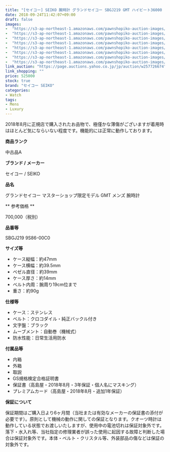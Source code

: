 ```yaml
---
title: "[セイコー] SEIKO 腕時計 グランドセイコー SBGJ219 GMT ハイビート36000 自動巻 メンズ 極美品"
date: 2018-09-24T11:42:07+09:00
draft: false
images:
-  "https://s3-ap-northeast-1.amazonaws.com/pawnshopiko-auction-images/12401-0367-002.jpg"
-  "https://s3-ap-northeast-1.amazonaws.com/pawnshopiko-auction-images/12401-0367-002_1.jpg"
-  "https://s3-ap-northeast-1.amazonaws.com/pawnshopiko-auction-images/12401-0367-002_2.jpg"
-  "https://s3-ap-northeast-1.amazonaws.com/pawnshopiko-auction-images/12401-0367-002_3.jpg"
-  "https://s3-ap-northeast-1.amazonaws.com/pawnshopiko-auction-images/12401-0367-002_4.jpg"
-  "https://s3-ap-northeast-1.amazonaws.com/pawnshopiko-auction-images/12401-0367-002_5.jpg"
-  "https://s3-ap-northeast-1.amazonaws.com/pawnshopiko-auction-images/12401-0367-002_6.jpg"
-  "https://s3-ap-northeast-1.amazonaws.com/pawnshopiko-auction-images/12401-0367-002_7.jpg"
link_auction: "https://page.auctions.yahoo.co.jp/jp/auction/w257726674"
link_shopping: ""
price: 525000
stock: true
brand: "セイコー SEIKO"
categories:
- Watch
tags:
- Mens
- Luxury
---
```

2018年8月に正規店で購入されたお品物で、極僅かな薄傷がございますが着用時はほとんど気にならいない程度です。機能的には正常に動作しております。

**商品ランク**

中古品A

**ブランド / メーカー**

セイコー / SEIKO

**品名**

グランドセイコー マスターショップ限定モデル GMT メンズ 腕時計

** 参考価格 **

700,000（税別）

**品番等**

SBGJ219 9S86-00C0

**サイズ等**

- ケース縦幅：約47mm
- ケース横幅：約39.5mm
- ベゼル直径：約39mm
- ケース厚さ：約14mm
- ベルト内周：腕周り19cm位まで
- 重さ：約90g

**仕様等**

- ケース：ステンレス
- ベルト：クロコダイル・純正バックル付き
- 文字盤：ブラック
- ムーブメント：自動巻（機械式）
- 防水性能：日常生活用防水

**付属品等**

- 内箱
- 外箱
- 取説
- GS規格検定合格証明書
- 保証書（高島屋・2018年8月・3年保証・個人名にマスキング）
- プレミアムカード（高島屋・2018年8月・追加1年保証）

**保証について**

保証期間はご購入日より6ヶ月間（当社または有効なメーカーの保証書の添付が必要です）。原則として機械の動作に関しての保証となります。クオーツ時計は動作している状態でお渡しいたしますが、使用中の電池切れは保証対象外です。落下・水入れ等、当社指定の修理業者が誤った使用に起因する故障と判断した場合は保証対象外です。本体・ベルト・クリスタル等、外装部品の傷などは保証の対象外です。
